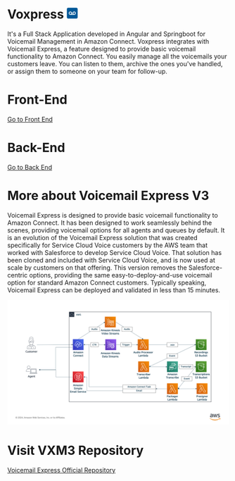 # Voxpress <img src="Docs/Img/logo.ico" alt="logo" width="25"/>
It's a Full Stack Application developed in Angular and Springboot for Voicemail Management in Amazon Connect. Voxpress integrates with Voicemail Express, a feature designed to provide basic voicemail functionality to Amazon Connect. You easily manage all the voicemails your customers leave. You can listen to them, archive the ones you've handled, or assign them to someone on your team for follow-up.

# Front-End
[Go to Front End](https://github.com/pghb15/voxpress/tree/main/Front/voxpress-front)

# Back-End
[Go to Back End](https://github.com/pghb15/voxpress/tree/main/Back/voxpress-back)

# More about Voicemail Express V3
Voicemail Express is designed to provide basic voicemail functionality to Amazon Connect. It has been designed to work seamlessly behind the scenes, providing voicemail options for all agents and queues by default. It is an evolution of the Voicemail Express solution that was created specifically for Service Cloud Voice customers by the AWS team that worked with Salesforce to develop Service Cloud Voice. That solution has been cloned and included with Service Cloud Voice, and is now used at scale by customers on that offering. This version removes the Salesforce-centric options, providing the same easy-to-deploy-and-use voicemail option for standard Amazon Connect customers. Typically speaking, Voicemail Express can be deployed and validated in less than 15 minutes. 

![Voicemail Express Architecture](Docs/Img/VMX3.png)

# Visit VXM3 Repository
[Voicemail Express Official Repository]([Docs/vmx_prerequistes.md](https://github.com/amazon-connect/voicemail-express-amazon-connect))
